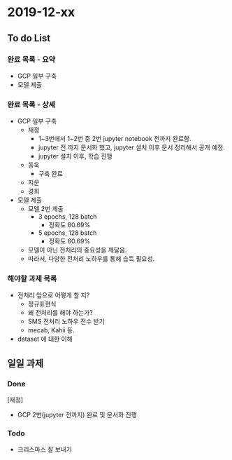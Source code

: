 # 2019-12-xx

## To do List

### 완료 목록 - 요약

- GCP 일부 구축
- 모델 제출

### 완료 목록 - 상세

- GCP 일부 구축
  - 재정
    - 1~3번에서 1~2번 중 2번 jupyter notebook 전까지 완료함.
    - jupyter 전 까지 문서화 했고, jupyter 설치 이후 문서 정리해서 공개 예정.
    - jupyter 설치 이후, 학습 진행
  - 동욱
    - 구축 완료
  - 지운
  - 경희
- 모델 제출
  - 모델 2번 제출
    - 3 epochs, 128 batch
      - 정확도 60.69%
    - 5 epochs, 128 batch
      - 정확도 60.69%
  - 모델이 아닌 전처리의 중요성을 깨달음.
  - 따라서, 다양한 전처리 노하우를 통해 습득 필요성.

### 해야할 과제 목록

- 전처리 앞으로 어떻게 할 지?
  - 정규표현식
  - 왜 전처리를 해야 하는가?
  - SMS 전처리 노하우 전수 받기
  - mecab, Kahii 등.
- dataset 에 대한 이해

## 일일 과제

### Done

[재정]

- GCP 2번(jupyter 전까지) 완료 및 문서화 진행

### Todo

- 크리스마스 잘 보내기